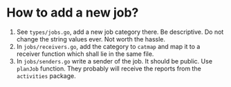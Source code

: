 # How to add a new job?
1. See `types/jobs.go`, add a new job category there. Be descriptive. Do not change the string values ever. Not worth the hassle.
2. In `jobs/receivers.go`, add the category to `catmap` and map it to a receiver function which shall lie in the same file.
3. In `jobs/senders.go` write a sender of the job. It should be public. Use `planJob` function. They probably will receive the reports from the `activities` package.